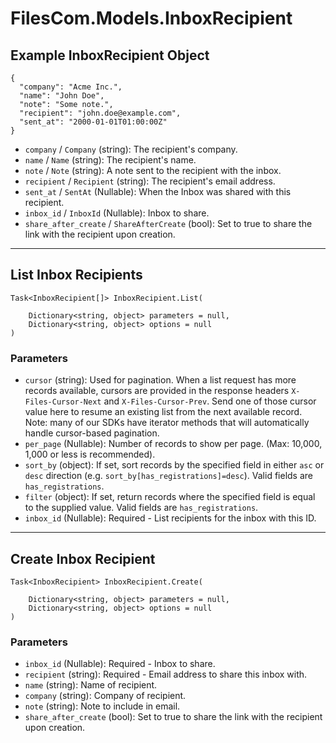 # FilesCom.Models.InboxRecipient

## Example InboxRecipient Object

```
{
  "company": "Acme Inc.",
  "name": "John Doe",
  "note": "Some note.",
  "recipient": "john.doe@example.com",
  "sent_at": "2000-01-01T01:00:00Z"
}
```

* `company` / `Company`  (string): The recipient's company.
* `name` / `Name`  (string): The recipient's name.
* `note` / `Note`  (string): A note sent to the recipient with the inbox.
* `recipient` / `Recipient`  (string): The recipient's email address.
* `sent_at` / `SentAt`  (Nullable<DateTime>): When the Inbox was shared with this recipient.
* `inbox_id` / `InboxId`  (Nullable<Int64>): Inbox to share.
* `share_after_create` / `ShareAfterCreate`  (bool): Set to true to share the link with the recipient upon creation.


---

## List Inbox Recipients

```
Task<InboxRecipient[]> InboxRecipient.List(
    
    Dictionary<string, object> parameters = null,
    Dictionary<string, object> options = null
)
```

### Parameters

* `cursor` (string): Used for pagination.  When a list request has more records available, cursors are provided in the response headers `X-Files-Cursor-Next` and `X-Files-Cursor-Prev`.  Send one of those cursor value here to resume an existing list from the next available record.  Note: many of our SDKs have iterator methods that will automatically handle cursor-based pagination.
* `per_page` (Nullable<Int64>): Number of records to show per page.  (Max: 10,000, 1,000 or less is recommended).
* `sort_by` (object): If set, sort records by the specified field in either `asc` or `desc` direction (e.g. `sort_by[has_registrations]=desc`). Valid fields are `has_registrations`.
* `filter` (object): If set, return records where the specified field is equal to the supplied value. Valid fields are `has_registrations`.
* `inbox_id` (Nullable<Int64>): Required - List recipients for the inbox with this ID.


---

## Create Inbox Recipient

```
Task<InboxRecipient> InboxRecipient.Create(
    
    Dictionary<string, object> parameters = null,
    Dictionary<string, object> options = null
)
```

### Parameters

* `inbox_id` (Nullable<Int64>): Required - Inbox to share.
* `recipient` (string): Required - Email address to share this inbox with.
* `name` (string): Name of recipient.
* `company` (string): Company of recipient.
* `note` (string): Note to include in email.
* `share_after_create` (bool): Set to true to share the link with the recipient upon creation.
